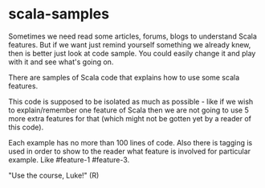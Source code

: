 scala-samples
=============

Sometimes we need read some articles, forums, blogs to understand Scala features.
But if we want just remind yourself something we already knew, then is better just look at code sample.
You could easily change it and play with it and see what's going on.

There are samples of Scala code that explains how to use some scala features.

This code is supposed to be isolated as much as possible - like if we wish to explain/remember one feature of Scala then we are not
going to use 5 more extra features for that (which might not be gotten yet by a reader of this code).

Each example has no more than 100 lines of code. Also there is tagging is used in order to show to the reader what feature is involved
for particular example. Like #feature-1 #feature-3.

"Use the course, Luke!" (R)
